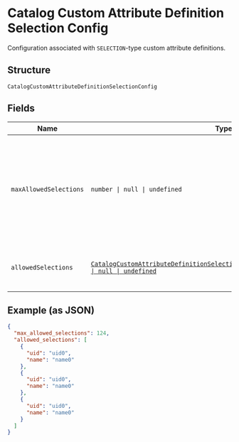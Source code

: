 <!-- Optimized: 2025-10-06 -->
<!-- RPM: 1.6.2.1.1.6.2.1_catalog-custom-attribute-definition-selection-config_20251006 -->
<!-- Session: E2E RPM DNA Application -->
<!-- AOM: RND (Reggie & Dro) -->
<!-- COI: TECHNOLOGY -->
<!-- RPM: HIGH -->
<!-- ACTION: BUILD -->


# Catalog Custom Attribute Definition Selection Config

Configuration associated with `SELECTION`-type custom attribute definitions.

## Structure

`CatalogCustomAttributeDefinitionSelectionConfig`

## Fields

| Name | Type | Tags | Description |
|  --- | --- | --- | --- |
| `maxAllowedSelections` | `number \| null \| undefined` | Optional | The maximum number of selections that can be set. The maximum value for this<br>attribute is 100. The default value is 1. The value can be modified, but changing the value will not<br>affect existing custom attribute values on objects. Clients need to<br>handle custom attributes with more selected values than allowed by this limit.<br>**Constraints**: `<= 100` |
| `allowedSelections` | [`CatalogCustomAttributeDefinitionSelectionConfigCustomAttributeSelection[] \| null \| undefined`](../../doc/models/catalog-custom-attribute-definition-selection-config-custom-attribute-selection.md) | Optional | The set of valid `CatalogCustomAttributeSelections`. Up to a maximum of 100<br>selections can be defined. Can be modified. |

## Example (as JSON)

```json
{
  "max_allowed_selections": 124,
  "allowed_selections": [
    {
      "uid": "uid0",
      "name": "name0"
    },
    {
      "uid": "uid0",
      "name": "name0"
    },
    {
      "uid": "uid0",
      "name": "name0"
    }
  ]
}
```
